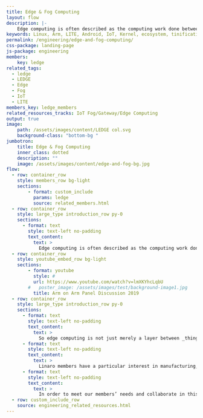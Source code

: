 ```yaml
---
title: Edge & Fog Computing
layout: flow
description: |-
    Edge computing is often described as the computing work done between “Things” and “The cloud”. The reality is far more complex.
keywords: Linux, Arm, LITE, Android, IoT, Kernel, ecosystem, tinification
permalink: /engineering/edge-and-fog-computing/
css-package: landing-page
js-package: engineering
members:
    key: ledge
related_tags:
  - ledge
  - LEDGE
  - Edge
  - Fog
  - IoT
  - LITE
members_key: ledge_members
related_resources_tracks: IoT Fog/Gateway/Edge Computing
output: true
image:
    path: /assets/images/content/LEDGE col.svg
    background-class: "bottom-bg "
jumbotron:
    title: Edge & Fog Computing
    inner_class: dotted
    description: ""
    image: /assets/images/content/edge-and-fog-bg.jpg
flow:
  - row: container_row
    style: members_row bg-light
    sections:
        - format: custom_include
          params: ledge
          source: related_members.html
  - row: container_row
    style: large_type introduction_row py-0
    sections:
      - format: text
        style: text-left no-padding
        text_content:
          text: >
            Edge computing is often described as the computing work done between _things_ and _the cloud_. Reality is far more complex. A wrist watch can be seen as an edge device for all wearables that a person holds; a car communication system can be seen as an edge device for onboard devices but also for the wrist watch of the driver; a traffic light pole can embed a system that would be an edge device for many cars and may be for wrist watches directly. Each edge device can be connected to multiple clouds such as the city smart infrastructure cloud, a car manufacturer cloud, an insurance company cloud. What’s more, multiple edge devices can collaborate in the context of a dynamic ad hoc swarm. For instance, a swarm can be formed out of the cars present in the surroundings of a road intersection; cars enter and leave the swarm as they enter and leave the intersection.
  - row: container_row
    style: youtube_embed_row bg-light
    sections:
        - format: youtube
          style: #
          url: https://www.youtube.com/watch?v=lmXKYhcLqbU
        #   poster_image: /assets/images/test/background-image1.jpg
          title: Arm on Arm Panel Discussion 2019
  - row: container_row
    style: large_type introduction_row py-0
    sections:
      - format: text
        style: text-left no-padding
        text_content:
          text: >
            So edge computing is not just merely a layer between _things_ and _the cloud_, it is an entire new world for computing. It has particular trust requirements and deployment constraints. It has to bring together the tightly coupled nature of embedded solutions with the flexibility of data center technologies.
      - format: text
        style: text-left no-padding
        text_content:
          text: >
            Linaro members have a particular interest in manufacturing, automotive, smart infrastructure and multi-access edge computing use cases. That may seem broad but one can envision two classes of solutions: one can be very resource constrained with required support of Time Sensitive Networking (TSN), the other is closer to a micro-server form factor.
      - format: text
        style: text-left no-padding
        text_content:
          text: >
            In order to meet our members’ needs and collaborate in this evolving technology landscape, Linaro has established Linaro Edge (LEDGE). LEDGE will initially focus on industrial use cases with major contributions in TSN technologies into the Linux kernel. It will produce an OpenEmbedded derived Reference Platform comprising a minimal set of building blocks. An end-to-end Continuous Integration process will be established with an additional set of libraries and payload  to prove the feature completeness Reference Platform.
  - row: custom_include_row
    source: engineering_related_resources.html
---
```

